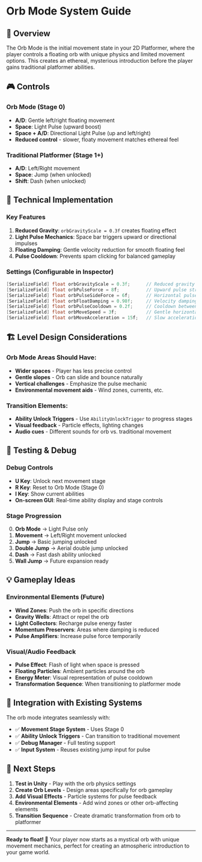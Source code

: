 # Orb Mode System Guide

## 🌟 Overview
The Orb Mode is the initial movement state in your 2D Platformer, where the player controls a floating orb with unique physics and limited movement options. This creates an ethereal, mysterious introduction before the player gains traditional platformer abilities.

## 🎮 Controls

### Orb Mode (Stage 0)
- **A/D**: Gentle left/right floating movement
- **Space**: Light Pulse (upward boost)  
- **Space + A/D**: Directional Light Pulse (up and left/right)
- **Reduced control** - slower, floaty movement matches ethereal feel

### Traditional Platformer (Stage 1+)  
- **A/D**: Left/Right movement
- **Space**: Jump (when unlocked)
- **Shift**: Dash (when unlocked)

## 🔧 Technical Implementation

### Key Features
1. **Reduced Gravity**: `orbGravityScale = 0.3f` creates floating effect
2. **Light Pulse Mechanics**: Space bar triggers upward or directional impulses
3. **Floating Damping**: Gentle velocity reduction for smooth floating feel
4. **Pulse Cooldown**: Prevents spam clicking for balanced gameplay

### Settings (Configurable in Inspector)
```csharp
[SerializeField] float orbGravityScale = 0.3f;      // Reduced gravity
[SerializeField] float orbPulseForce = 8f;          // Upward pulse strength  
[SerializeField] float orbPulseSideForce = 6f;      // Horizontal pulse strength
[SerializeField] float orbFloatDamping = 0.98f;     // Velocity damping
[SerializeField] float orbPulseCooldown = 0.2f;     // Cooldown between pulses
[SerializeField] float orbMoveSpeed = 3f;           // Gentle horizontal movement
[SerializeField] float orbMoveAcceleration = 15f;   // Slow acceleration for floaty feel
```

## 🏗️ Level Design Considerations

### Orb Mode Areas Should Have:
- **Wider spaces** - Player has less precise control
- **Gentle slopes** - Orb can slide and bounce naturally  
- **Vertical challenges** - Emphasize the pulse mechanic
- **Environmental movement aids** - Wind zones, currents, etc.

### Transition Elements:
- **Ability Unlock Triggers** - Use `AbilityUnlockTrigger` to progress stages
- **Visual feedback** - Particle effects, lighting changes
- **Audio cues** - Different sounds for orb vs. traditional movement

## 🧪 Testing & Debug

### Debug Controls
- **U Key**: Unlock next movement stage
- **R Key**: Reset to Orb Mode (Stage 0)
- **I Key**: Show current abilities
- **On-screen GUI**: Real-time ability display and stage controls

### Stage Progression
0. **Orb Mode** → Light Pulse only
1. **Movement** → Left/Right movement unlocked
2. **Jump** → Basic jumping unlocked  
3. **Double Jump** → Aerial double jump unlocked
4. **Dash** → Fast dash ability unlocked
5. **Wall Jump** → Future expansion ready

## 💡 Gameplay Ideas

### Environmental Elements (Future)
- **Wind Zones**: Push the orb in specific directions
- **Gravity Wells**: Attract or repel the orb
- **Light Collectors**: Recharge pulse energy faster
- **Momentum Preservers**: Areas where damping is reduced
- **Pulse Amplifiers**: Increase pulse force temporarily

### Visual/Audio Feedback
- **Pulse Effect**: Flash of light when space is pressed
- **Floating Particles**: Ambient particles around the orb
- **Energy Meter**: Visual representation of pulse cooldown
- **Transformation Sequence**: When transitioning to platformer mode

## 🔗 Integration with Existing Systems

The orb mode integrates seamlessly with:
- ✅ **Movement Stage System** - Uses Stage 0 
- ✅ **Ability Unlock Triggers** - Can transition to traditional movement
- ✅ **Debug Manager** - Full testing support
- ✅ **Input System** - Reuses existing jump input for pulse

## 🚀 Next Steps

1. **Test in Unity** - Play with the orb physics settings
2. **Create Orb Levels** - Design areas specifically for orb gameplay
3. **Add Visual Effects** - Particle systems for pulse feedback
4. **Environmental Elements** - Add wind zones or other orb-affecting elements
5. **Transition Sequence** - Create dramatic transformation from orb to platformer

---

**Ready to float! 🌟** Your player now starts as a mystical orb with unique movement mechanics, perfect for creating an atmospheric introduction to your game world.